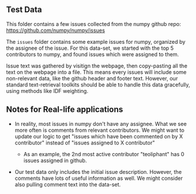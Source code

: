 ## Test Data
This folder contains a few issues collected from the numpy github repo: https://github.com/numpy/numpy/issues

The `issues` folder contains some example issues for numpy, organized by the assignee of the issue. For this data-set, we started with the top 5 contributors to numpy, and found issues which were assigned to them.


Issue text was gathered by visitign the webpage, then copy-pasting all the text on the webpage into a file. This means every issues will include some non-relevant data, like the github header and footer text. However, our standard text-retrieval toolkits should be able to handle this data gracefully, using methods like IDF weighting.

## Notes for Real-life applications

- In reality, most issues in numpy don't have any assignee. What we see more often is comments from relevant contributors. We might want to update our logic to get "issues which have been commented on by X contributor" instead of "issues assigned to X contributor"
    - As an example, the 2nd most active contributor "teoliphant" has 0 issues assigned in github.

- Our test data only includes the initial issue description. However, the comments have lots of useful information as well. We might consider also pulling comment text into the data-set.